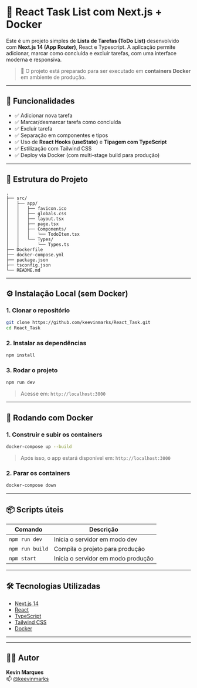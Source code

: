 # 📝 React Task List com Next.js + Docker

Este é um projeto simples de **Lista de Tarefas (ToDo List)** desenvolvido com **Next.js 14 (App Router)**, React e Typescript. A aplicação permite adicionar, marcar como concluída e excluir tarefas, com uma interface moderna e responsiva.

> 🚀 O projeto está preparado para ser executado em **containers Docker** em ambiente de produção.

---

## 🧩 Funcionalidades

- ✅ Adicionar nova tarefa
- ✅ Marcar/desmarcar tarefa como concluída
- ✅ Excluir tarefa
- ✅ Separação em componentes e tipos
- ✅ Uso de **React Hooks (useState)** e **Tipagem com TypeScript**
- ✅ Estilização com Tailwind CSS
- ✅ Deploy via Docker (com multi-stage build para produção)

---

## 📁 Estrutura do Projeto

```
.
├── src/
│   ├── app/
│   │   ├── favicon.ico
│   │   ├── globals.css
│   │   ├── layout.tsx
│   │   ├── page.tsx
│   │   ├── Components/
│   │   │   └── TodoItem.tsx
│   │   └── Types/
│   │       └── Types.ts
├── Dockerfile
├── docker-compose.yml
├── package.json
├── tsconfig.json
└── README.md
```

---

## ⚙️ Instalação Local (sem Docker)

### 1. Clonar o repositório

```bash
git clone https://github.com/keevinmarks/React_Task.git
cd React_Task
```

### 2. Instalar as dependências

```bash
npm install
```

### 3. Rodar o projeto

```bash
npm run dev
```

> Acesse em: `http://localhost:3000`

---

## 🐳 Rodando com Docker

### 1. Construir e subir os containers

```bash
docker-compose up --build
```

> Após isso, o app estará disponível em: `http://localhost:3000`

### 2. Parar os containers

```bash
docker-compose down
```

---

## 📦 Scripts úteis

| Comando              | Descrição                           |
|----------------------|--------------------------------------|
| `npm run dev`        | Inicia o servidor em modo dev        |
| `npm run build`      | Compila o projeto para produção      |
| `npm start`          | Inicia o servidor em modo produção   |

---

## 🛠 Tecnologias Utilizadas

- [Next.js 14](https://nextjs.org/)
- [React](https://react.dev/)
- [TypeScript](https://www.typescriptlang.org/)
- [Tailwind CSS](https://tailwindcss.com/)
- [Docker](https://www.docker.com/)

---

---

## 🙋‍♂️ Autor

**Kevin Marques**  
📫 [@keevinmarks](https://github.com/keevinmarks)
